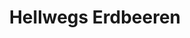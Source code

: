 ---
title: "Hellwegs Erdbeeren"
url: /leopoldshoehe/hellwegs-erdbeeren-heeper-str/
shop: Gemüse & Obst
---